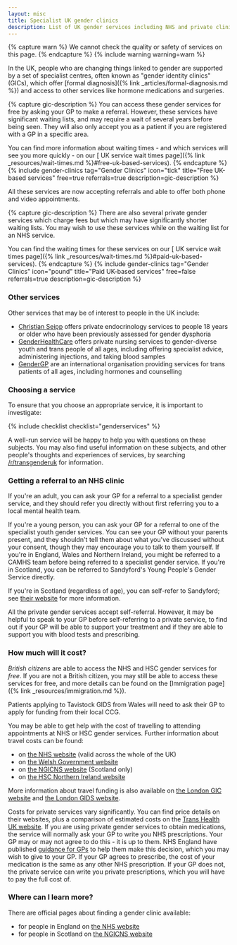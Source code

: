 ```yaml
---
layout: misc
title: Specialist UK gender clinics
description: List of UK gender services including NHS and private clinics
---
```


{% capture warn %}
We cannot check the quality or safety of services on this page.
{% endcapture %}
{% include warning warning=warn %}

In the UK, people who are changing things linked to gender are supported by a set of specialist centres, often known as "gender identity clinics" (GICs), which offer [formal diagnosis]({% link _articles/formal-diagnosis.md %}) and access to other services like hormone medications and surgeries. 

{% capture gic-description %}
You can access these gender services for free by asking your GP to make a referral. However, these services have significant waiting lists, and may require a wait of several years before being seen. They will also only accept you as a patient if you are registered with a GP in a specific area.

You can find more information about waiting times - and which services will see you more quickly - on our [ UK service wait times page]({% link _resources/wait-times.md %}#free-uk-based-services).
{% endcapture %}
{% include gender-clinics tag="Gender Clinics" icon="tick" title="Free UK-based services" free=true referrals=true description=gic-description %}

All these services are now accepting referrals and able to offer both phone and video appointments.

{% capture gic-description %}
There are also several private gender services which charge fees but which may have significantly shorter waiting lists. You may wish to use these services while on the waiting list for an NHS service.

You can find the waiting times for these services on our [ UK service wait times page]({% link _resources/wait-times.md %}#paid-uk-based-services).
{% endcapture %}
{% include gender-clinics tag="Gender Clinics" icon="pound" title="Paid UK-based services" free=false referrals=true description=gic-description %}

### Other services

Other services that may be of interest to people in the UK include:

- [Christian Seipp](https://www.christianseipp-urology.net/transgender-health.html) offers private endocrinology services to people 18 years or older who have been previously assessed for gender dysphoria
- [GenderHealthCare](https://genderhealthcare.co.uk/) offers private nursing services to gender-diverse youth and trans people of all ages, including offering specialist advice, administering injections, and taking blood samples 
- [GenderGP](https://gendergp.com/) are an international organisation providing services for trans patients of all ages, including hormones and counselling

### Choosing a service

To ensure that you choose an appropriate service, it is important to investigate:

{% include checklist checklist="genderservices" %}

A well-run service will be happy to help you with questions on these subjects. You may also find useful information on these subjects, and other people's thoughts and experiences of services, by searching [/r/transgenderuk](https://www.reddit.com/r/transgenderuk) for information.


### Getting a referral to an NHS clinic

If you're an adult, you can ask your GP for a referral to a specialist gender service, and they should refer you directly without first referring you to a local mental health team.

If you're a young person, you can ask your GP for a referral to one of the specialist youth gender services. You can see your GP without your parents present, and they shouldn't tell them about what you've discussed without your consent, though they may encourage you to talk to them yourself. If you're in England, Wales and Northern Ireland, you might be referred to a CAMHS team before being referred to a specialist gender service. If you're in Scotland, you can be referred to Sandyford's Young People's Gender Service directly.

If you're in Scotland (regardless of age), you can self-refer to Sandyford; see [their website](https://www.sandyford.scot/sexual-health-services/gender-identity-service/) for more information.

All the private gender services accept self-referral. However, it may be helpful to speak to your GP before self-referring to a private service, to find out if your GP will be able to support your treatment and if they are able to support you with blood tests and prescribing.

### How much will it cost?

*British citizens* are able to access the NHS and HSC gender services for *free*. If you are not a British citizen, you may still be able to access these services for free, and more details can be found on the [Immigration page]({% link _resources/immigration.md %}).

Patients applying to Tavistock GIDS from Wales will need to ask their GP to apply for funding from their local CCG. 

You may be able to get help with the cost of travelling to attending appointments at NHS or HSC gender services. Further information about travel costs can be found:

- on [the NHS website](https://www.nhs.uk/using-the-nhs/help-with-health-costs/healthcare-travel-costs-scheme-htcs/) (valid across the whole of the UK)
- on [the Welsh Government website](https://gov.wales/low-income-scheme-help-nhs-health-costs)
- on [the NGICNS website](https://www.ngicns.scot.nhs.uk/nhsservices/adults/surgery/claiming-travel-subsistence-expenses/) (Scotland only)
- on [the HSC Northern Ireland website](http://www.hscbusiness.hscni.net/pdf/Expenses.pdf)

More information about travel funding is also available on [the London GIC website](https://gic.nhs.uk/help-with-travel-costs/) and [the London GIDS website](https://gids.nhs.uk/how-claim-travel-expenses).

Costs for private services vary significantly. You can find price details on their websites, plus a comparison of estimated costs on the [Trans Health UK website](https://transhealthuk.noblogs.org/covid-19-private-clinics/). If you are using private gender services to obtain medications, the service will normally ask your GP to write you NHS prescriptions. Your GP may or may not agree to do this - it is up to them. NHS England have published [guidance for GPs](https://gendergp.com/wp-content/uploads/2018/02/GMC-advice-to-GPs-on-online-specialists.pdf) to help them make this decision, which you may wish to give to your GP. If your GP agrees to prescribe, the cost of your medication is the same as any other NHS prescription. If your GP does not, the private service can write you private prescriptions, which you will have to pay the full cost of.

### Where can I learn more?

There are official pages about finding a gender clinic available:

- for people in England on [the NHS website](https://www.nhs.uk/live-well/healthy-body/how-to-find-an-nhs-gender-identity-clinic/)
- for people in Scotland on [the NGICNS website](https://www.ngicns.scot.nhs.uk/gender-identity-clinics/)

